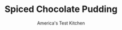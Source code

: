 ---
layout: ../../layouts/MarkdownPostLayout.astro
title: Spiced Chocolate Pudding
author: America's Test Kitchen
pubDate: 2023-03-15
description: "We set out to discover how to arrive at rich chocolate flavor and creamy texture while reducing the fat as much as possible."
image_url: https://res.cloudinary.com/hksqkdlah/image/upload/ar_1:1,c_fill,dpr_2.0,f_auto,fl_lossy.progressive.strip_profile,g_faces:auto,q_auto:low,w_344/4071_sfs-chocpudding1-cc
tags: ["Desserts or Baked Goods","Chocolate","Puddings, Custards, Gelatins, & Souffles","Cook's Country TV"]
calories: 1163
protein: 6
carbohydrates: 48
fats: 9
fiber: 2
ingredients: ["2 tablespoons, cocoa, preferably Dutched","2 1/2 tablespoons, cornstarch","1/2 cup (3½ ounces), sugar","1/8 teaspoon, table salt","2 teaspoons, espresso powder, or instant coffee","1/2 teaspoon, ground cinnamon","2 1/2 cups, whole milk","2 ounces, bittersweet chocolate, chopped","2 teaspoons, vanilla extract"]
serves: 4
time: "30 minutes, plus 4 hours chilling"
instructions: ["Whisk cocoa powder, cornstarch, sugar, salt, espresso powder, and cinnamon until combined in heavy-bottomed medium saucepan. Whisk milk into sugar mixture until smooth. Add chocolate and bring to simmer, whisking occasionally and scraping down sides of saucepan as necessary, over medium heat.","Reduce heat to medium-low and cook, stirring constantly with heatproof rubber spatula and scraping edges and bottom of saucepan until thickened and large bubbles appear at surface, 2 to 4 minutes. (Mixture will become thick and glossy.) Off heat, stir in vanilla.","Immediately pour pudding through fine-mesh strainer and into large bowl, pushing gently with spatula leaving any solids in strainer. Place plastic wrap directly on surface of pudding to prevent skin from forming. Refrigerate for at least 4 hours until set or until completely chilled. (Pudding will keep for up to 2 days.) Gently stir pudding before transferring to individual bowls and serving."]
nutrition: ["317 mg Potassium, K","169 mg Phosphorus, P","184 mg Calcium, Ca","47 mg Magnesium, Mg","141 mg Sodium, Na","9 g Total lipid (fat)","2 g Fatty acids, total monounsaturated","1 µg Vitamin D (D2 + D3)","15 mg Cholesterol","5 g Fatty acids, total saturated","2 g Fiber, total dietary","10 µg Folate, food","40 g Sugars, total","1 µg Vitamin K (phylloquinone)","136 g Water","48 g Carbohydrate, by difference","10 µg Folate, DFE","6 g Protein","70 µg Vitamin A, RAE","290 kcal Energy","32 g Sugars, added","1163 calories"]
notes: "We recommend using Ghirardelli 60% Cacao Bittersweet Chocolate Premium Baking Bar."
---